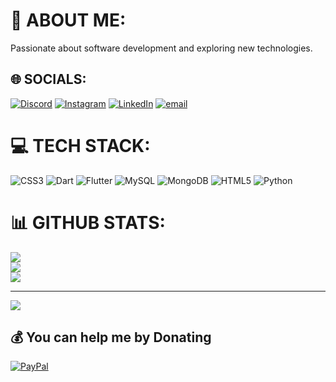 # 💫 ABOUT ME:
Passionate about software development and exploring new technologies.


## 🌐 SOCIALS:
[![Discord](https://img.shields.io/badge/Discord-%237289DA.svg?logo=discord&logoColor=white)](https://discord.gg/https://discord.gg/Uhyk9eyY) [![Instagram](https://img.shields.io/badge/Instagram-%23E4405F.svg?logo=Instagram&logoColor=white)](https://instagram.com/muhammed_soomar) [![LinkedIn](https://img.shields.io/badge/LinkedIn-%230077B5.svg?logo=linkedin&logoColor=white)](https://linkedin.com/in/muhammed-soomar-6916272b7) [![email](https://img.shields.io/badge/Email-D14836?logo=gmail&logoColor=white)](mailto:soomar.m3@gmail.com) 

# 💻 TECH STACK:
![CSS3](https://img.shields.io/badge/css3-%231572B6.svg?style=for-the-badge&logo=css3&logoColor=white) ![Dart](https://img.shields.io/badge/dart-%230175C2.svg?style=for-the-badge&logo=dart&logoColor=white) ![Flutter](https://img.shields.io/badge/Flutter-%2302569B.svg?style=for-the-badge&logo=Flutter&logoColor=white) ![MySQL](https://img.shields.io/badge/mysql-4479A1.svg?style=for-the-badge&logo=mysql&logoColor=white) ![MongoDB](https://img.shields.io/badge/MongoDB-%234ea94b.svg?style=for-the-badge&logo=mongodb&logoColor=white) ![HTML5](https://img.shields.io/badge/html5-%23E34F26.svg?style=for-the-badge&logo=html5&logoColor=white) ![Python](https://img.shields.io/badge/python-3670A0?style=for-the-badge&logo=python&logoColor=ffdd54)

# 📊 GITHUB STATS:
![](https://github-readme-stats.vercel.app/api?username=4L13N-786&theme=radical&hide_border=false&include_all_commits=false&count_private=false)<br/>
![](https://nirzak-streak-stats.vercel.app/?user=4L13N-786&theme=radical&hide_border=false)<br/>
![](https://github-readme-stats.vercel.app/api/top-langs/?username=4L13N-786&theme=radical&hide_border=false&include_all_commits=true&count_private=false&layout=compact)

---
[![](https://visitcount.itsvg.in/api?id=4L13N-786&icon=0&color=0)](https://visitcount.itsvg.in)

  ## 💰 You can help me by Donating
  [![PayPal](https://img.shields.io/badge/PayPal-00457C?style=for-the-badge&logo=paypal&logoColor=white)](https://paypal.me/@4L13N) 

  
